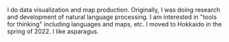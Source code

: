 I do data visualization and map production. Originally, I was doing research and development of natural language processing. I am interested in "tools for thinking" including languages and maps, etc. I moved to Hokkaido in the spring of 2022. I like asparagus.
